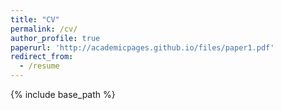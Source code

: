 ```yaml
---
title: "CV"
permalink: /cv/
author_profile: true
paperurl: 'http://academicpages.github.io/files/paper1.pdf'
redirect_from:
  - /resume
---
```


{% include base_path %}


